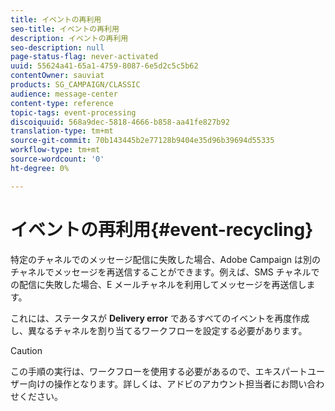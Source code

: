```yaml
---
title: イベントの再利用
seo-title: イベントの再利用
description: イベントの再利用
seo-description: null
page-status-flag: never-activated
uuid: 55624a41-65a1-4759-8087-6e5d2c5c5b62
contentOwner: sauviat
products: SG_CAMPAIGN/CLASSIC
audience: message-center
content-type: reference
topic-tags: event-processing
discoiquuid: 568a9dec-5818-4666-b858-aa41fe827b92
translation-type: tm+mt
source-git-commit: 70b143445b2e77128b9404e35d96b39694d55335
workflow-type: tm+mt
source-wordcount: '0'
ht-degree: 0%

---
```



# イベントの再利用{#event-recycling}

特定のチャネルでのメッセージ配信に失敗した場合、Adobe Campaign は別のチャネルでメッセージを再送信することができます。例えば、SMS チャネルでの配信に失敗した場合、E メールチャネルを利用してメッセージを再送信します。

これには、ステータスが **Delivery error** であるすべてのイベントを再度作成し、異なるチャネルを割り当てるワークフローを設定する必要があります。

>[!CAUTION]
>
>この手順の実行は、ワークフローを使用する必要があるので、エキスパートユーザー向けの操作となります。詳しくは、アドビのアカウント担当者にお問い合わせください。

